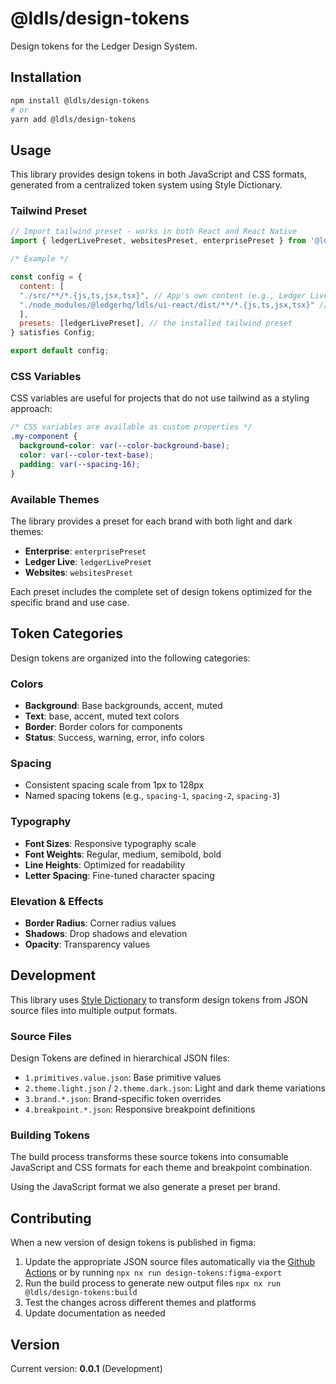 # @ldls/design-tokens

Design tokens for the Ledger Design System.

## Installation

```bash
npm install @ldls/design-tokens
# or
yarn add @ldls/design-tokens
```

## Usage

This library provides design tokens in both JavaScript and CSS formats, generated from a centralized token system using Style Dictionary.

### Tailwind Preset

```js
// Import tailwind preset - works in both React and React Native
import { ledgerLivePreset, websitesPreset, enterprisePreset } from '@ldls/design-tokens';

/* Example */

const config = {
  content: [
  "./src/**/*.{js,ts,jsx,tsx}", // App's own content (e.g., Ledger Live's specific screens/components)
  "./node_modules/@ledgerhq/ldls/ui-react/dist/**/*.{js,ts,jsx,tsx}" // Path to the installed Ledger UI Kit components
  ],
  presets: [ledgerLivePreset], // the installed tailwind preset
} satisfies Config;

export default config;


```

### CSS Variables

CSS variables are useful for projects that do not use tailwind as a styling approach:

```css
/* CSS variables are available as custom properties */
.my-component {
  background-color: var(--color-background-base);
  color: var(--color-text-base);
  padding: var(--spacing-16);
}
```

### Available Themes

The library provides a preset for each brand with both light and dark themes:

- **Enterprise**: `enterprisePreset`
- **Ledger Live**: `ledgerLivePreset`
- **Websites**: `websitesPreset`

Each preset includes the complete set of design tokens optimized for the specific brand and use case.

## Token Categories

Design tokens are organized into the following categories:

### Colors

- **Background**: Base backgrounds, accent, muted
- **Text**: base, accent, muted text colors
- **Border**: Border colors for components
- **Status**: Success, warning, error, info colors

### Spacing

- Consistent spacing scale from 1px to 128px
- Named spacing tokens (e.g., `spacing-1`, `spacing-2`, `spacing-3`)

### Typography

- **Font Sizes**: Responsive typography scale
- **Font Weights**: Regular, medium, semibold, bold
- **Line Heights**: Optimized for readability
- **Letter Spacing**: Fine-tuned character spacing

### Elevation & Effects

- **Border Radius**: Corner radius values
- **Shadows**: Drop shadows and elevation
- **Opacity**: Transparency values

## Development

This library uses [Style Dictionary](https://amzn.github.io/style-dictionary/) to transform design tokens from JSON source files into multiple output formats.

### Source Files

Design Tokens are defined in hierarchical JSON files:

- `1.primitives.value.json`: Base primitive values
- `2.theme.light.json` / `2.theme.dark.json`: Light and dark theme variations
- `3.brand.*.json`: Brand-specific token overrides
- `4.breakpoint.*.json`: Responsive breakpoint definitions

### Building Tokens

The build process transforms these source tokens into consumable JavaScript and CSS formats for each theme and breakpoint combination.

Using the JavaScript format we also generate a preset per brand.

## Contributing

When a new version of design tokens is published in figma:

1. Update the appropriate JSON source files automatically via the [Github Actions](https://github.com/LedgerHQ/ldls/actions/workflows/figma-export-design-tokens.yml) or by running `npx nx run design-tokens:figma-export`
2. Run the build process to generate new output files `npx nx run @ldls/design-tokens:build`
3. Test the changes across different themes and platforms
4. Update documentation as needed

## Version

Current version: **0.0.1** (Development)
